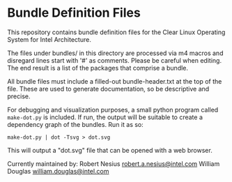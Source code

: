 Bundle Definition Files
=======================

This repository contains bundle definition files for the Clear Linux 
Operating System for Intel Architecture.

The files under bundles/ in this directory are processed via m4 macros 
and disregard lines start with '#' as comments.  Please be careful when
editing.  The end result is a list of the packages that comprise a bundle.

All bundle files must include a filled-out bundle-header.txt at the top 
of the file. These are used to generate documentation, so be descriptive
and precise.

For debugging and visualization purposes, a small python program called
`make-dot.py` is included. If run, the output will be suitable to create
a dependency graph of the bundles. Run it as so:

   `make-dot.py | dot -Tsvg > dot.svg`

This will output a "dot.svg" file that can be opened with a web browser.

Currently maintained by:
Robert Nesius <robert.a.nesius@intel.com>
William Douglas <william.douglas@intel.com>
